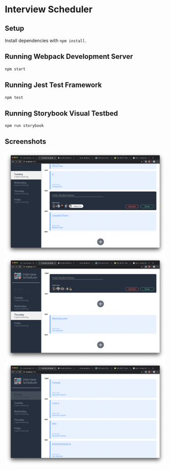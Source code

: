 # Interview Scheduler

## Setup

Install dependencies with `npm install`.

## Running Webpack Development Server

```sh
npm start
```

## Running Jest Test Framework

```sh
npm test
```

## Running Storybook Visual Testbed

```sh
npm run storybook
```

## Screenshots
!["Screenshot of appointment form"](https://github.com/oceanway1/scheduler-1/blob/master/docs/appointment-2form.png)
!["Screenshot of appointments on Thursday"](https://github.com/oceanway1/scheduler-1/blob/master/docs/appointment-form.png)
!["Screenshot of fully booked appointments on Monday"](https://github.com/oceanway1/scheduler-1/blob/master/docs/show-full-appointments.png)